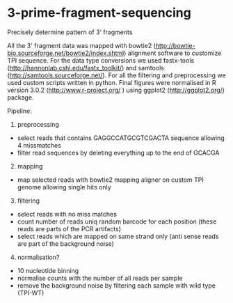 3-prime-fragment-sequencing
===========================

Precisely determine pattern of 3‘ fragments

All the 3' fragment data was mapped with bowtie2 (http://bowtie-bio.sourceforge.net/bowtie2/index.shtml) alignment software to customize TPI sequence. For the data type  conversions we used fastx-tools (http://hannonlab.cshl.edu/fastx_toolkit/) and samtools (http://samtools.sourceforge.net/). For all the filtering and preprocessing we used custom scripts written in python. Final figures were normalised in R version 3.0.2 (http://www.r-project.org/ ) using ggplot2 (http://ggplot2.org/) package.

Pipeline:
1. preprocessing
- select reads that contains  GAGGCCATGCGTCGACTA sequence allowing 4 missmatches
- filter read sequences by deleting everything up to the end of  GCACGA

2. mapping
- map selected reads with bowtie2 mapping aligner on custom TPI genome allowing single hits only

3. filtering
- select reads with no miss matches
- count number of reads uniq random barcode for each position (these reads are parts of the PCR artifacts)
- select reads which are mapped on same strand only (anti sense reads are part of the background noise)

4. normalisation?
- 10 nucleotide binning 
- normalise counts with the number of all reads per sample
- remove the background noise by filtering each sample with wild type (TPI-WT)
 



